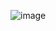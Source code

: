 ![image](https://github.com/bakalover/fearful-concurrency/assets/105585491/79151d05-a4dd-4941-8330-7389c599171d)
